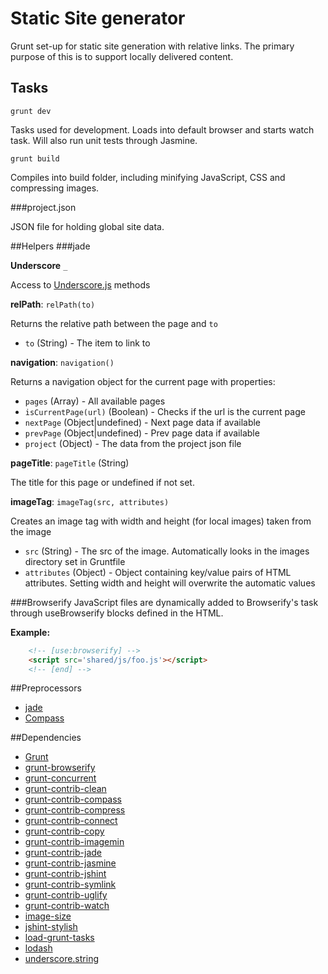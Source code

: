 # Static Site generator
Grunt set-up for static site generation with relative links. The primary purpose of this is to support locally delivered content.

## Tasks

`grunt dev`

Tasks used for development. Loads into default browser and starts watch task. Will also run unit tests through Jasmine.

`grunt build`

Compiles into build folder, including minifying JavaScript, CSS and compressing images.

###project.json

JSON file for holding global site data.

##Helpers
###jade

**Underscore** `_`

Access to [Underscore.js](http://underscorejs.org/) methods

**relPath**: `relPath(to)`

Returns the relative path between the page and `to`

- `to` (String) - The item to link to

**navigation**: `navigation()`

Returns a navigation object for the current page with properties:

- `pages` (Array) - All available pages
- `isCurrentPage(url)` (Boolean) - Checks if the url is the current page
- `nextPage` (Object|undefined) - Next page data if available
- `prevPage` (Object|undefined) - Prev page data if available
- `project` (Object) - The data from the project json file

**pageTitle**: `pageTitle` (String)

The title for this page or undefined if not set.

**imageTag**: `imageTag(src, attributes)` 

Creates an image tag with width and height (for local images) taken from the image

- `src` (String) - The src of the image. Automatically looks in the images directory set in Gruntfile
- `attributes` (Object) - Object containing key/value pairs of HTML attributes. Setting width and height will overwrite the automatic values

###Browserify
JavaScript files are dynamically added to Browserify's task through useBrowserify blocks defined in the HTML.

**Example:**
```html
	<!-- [use:browserify] -->
	<script src='shared/js/foo.js'></script>
	<!-- [end] -->
```

##Preprocessors
- [jade](http://jade-lang.com/)
- [Compass](http://compass-style.org/)

##Dependencies
- [Grunt](http://gruntjs.com/)
- [grunt-browserify](https://github.com/jmreidy/grunt-browserify)
- [grunt-concurrent](https://github.com/sindresorhus/grunt-concurrent)
- [grunt-contrib-clean](https://github.com/gruntjs/grunt-contrib-clean)
- [grunt-contrib-compass](https://github.com/gruntjs/grunt-contrib-compass)
- [grunt-contrib-compress](https://github.com/gruntjs/grunt-contrib-compress)
- [grunt-contrib-connect](https://github.com/gruntjs/grunt-contrib-connect)
- [grunt-contrib-copy](https://github.com/gruntjs/grunt-contrib-copy)
- [grunt-contrib-imagemin](https://github.com/gruntjs/grunt-contrib-imagemin)
- [grunt-contrib-jade](https://github.com/gruntjs/grunt-contrib-jade)
- [grunt-contrib-jasmine](https://github.com/gruntjs/grunt-contrib-jasmine)
- [grunt-contrib-jshint](https://github.com/gruntjs/grunt-contrib-jshint)
- [grunt-contrib-symlink](https://github.com/gruntjs/grunt-contrib-symlink)
- [grunt-contrib-uglify](https://github.com/gruntjs/grunt-contrib-uglify)
- [grunt-contrib-watch](https://github.com/gruntjs/grunt-contrib-watch)
- [image-size](https://github.com/netroy/image-size)
- [jshint-stylish](https://github.com/sindresorhus/jshint-stylish)
- [load-grunt-tasks](https://github.com/sindresorhus/load-grunt-tasks)
- [lodash](http://lodash.com/)
- [underscore.string](http://epeli.github.io/underscore.string/)
